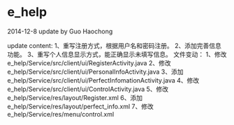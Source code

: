 e_help
======
2014-12-8 update by Guo Haochong

update content:
    1、重写注册方式，根据用户名和密码注册。
    2、添加完善信息功能。
    3、重写个人信息显示方式，能正确显示未填写信息。
文件变动：
    1、修改e_help/Service/src/client/ui/RegisterActivity.java
    2、修改e_help/Service/src/client/ui/PersonalInfoActivity.java
    3、添加e_help/Service/src/client/ui/PerfectInfomationActivity.java
    4、修改e_help/Service/src/client/ui/ControlActivity.java
    5、修改e_help/Service/res/layout/Register.xml
    6、添加e_help/Service/res/layout/perfect_info.xml
    7、修改e_help/Service/res/menu/control.xml
